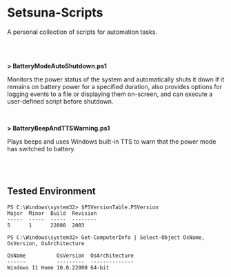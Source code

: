 # Setsuna-Scripts
A personal collection of scripts for automation tasks.

<br><br>

**> BatteryModeAutoShutdown.ps1**

Monitors the power status of the system and automatically shuts it down if it remains on battery power for a specified duration, also provides options for logging events to a file or displaying them on-screen, and can execute a user-defined script before shutdown.

<br>

**> BatteryBeepAndTTSWarning.ps1**

Plays beeps and uses Windows built-in TTS to warn that the power mode has switched to battery.

<br><br>

## Tested Environment

```
PS C:\Windows\system32> $PSVersionTable.PSVersion                                                                       
Major  Minor  Build  Revision
-----  -----  -----  --------
5      1      22000  2003

PS C:\Windows\system32> Get-ComputerInfo | Select-Object OsName, OsVersion, OsArchitecture

OsName          OsVersion  OsArchitecture
------          ---------  --------------
Windows 11 Home 10.0.22000 64-bit
```
